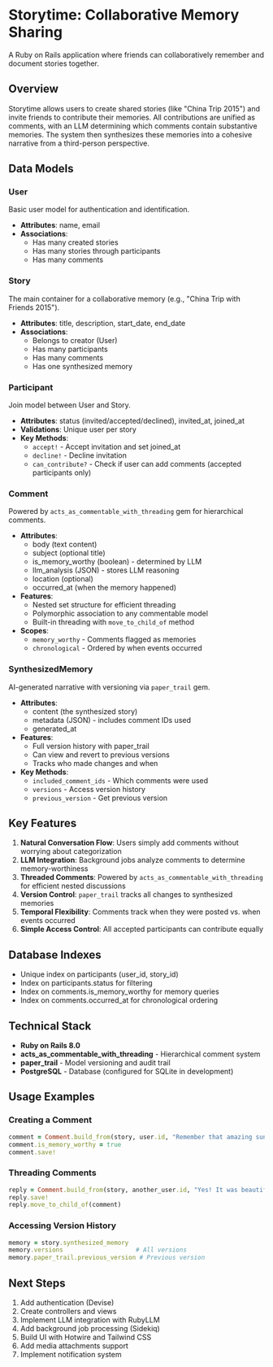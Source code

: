 # Storytime: Collaborative Memory Sharing

A Ruby on Rails application where friends can collaboratively remember and document stories together.

## Overview

Storytime allows users to create shared stories (like "China Trip 2015") and invite friends to contribute their memories. All contributions are unified as comments, with an LLM determining which comments contain substantive memories. The system then synthesizes these memories into a cohesive narrative from a third-person perspective.

## Data Models

### User
Basic user model for authentication and identification.
- **Attributes**: name, email
- **Associations**: 
  - Has many created stories
  - Has many stories through participants
  - Has many comments

### Story
The main container for a collaborative memory (e.g., "China Trip with Friends 2015").
- **Attributes**: title, description, start_date, end_date
- **Associations**:
  - Belongs to creator (User)
  - Has many participants
  - Has many comments
  - Has one synthesized memory

### Participant
Join model between User and Story.
- **Attributes**: status (invited/accepted/declined), invited_at, joined_at
- **Validations**: Unique user per story
- **Key Methods**:
  - `accept!` - Accept invitation and set joined_at
  - `decline!` - Decline invitation
  - `can_contribute?` - Check if user can add comments (accepted participants only)

### Comment
Powered by `acts_as_commentable_with_threading` gem for hierarchical comments.
- **Attributes**: 
  - body (text content)
  - subject (optional title)
  - is_memory_worthy (boolean) - determined by LLM
  - llm_analysis (JSON) - stores LLM reasoning
  - location (optional)
  - occurred_at (when the memory happened)
- **Features**:
  - Nested set structure for efficient threading
  - Polymorphic association to any commentable model
  - Built-in threading with `move_to_child_of` method
- **Scopes**:
  - `memory_worthy` - Comments flagged as memories
  - `chronological` - Ordered by when events occurred

### SynthesizedMemory
AI-generated narrative with versioning via `paper_trail` gem.
- **Attributes**: 
  - content (the synthesized story)
  - metadata (JSON) - includes comment IDs used
  - generated_at
- **Features**:
  - Full version history with paper_trail
  - Can view and revert to previous versions
  - Tracks who made changes and when
- **Key Methods**:
  - `included_comment_ids` - Which comments were used
  - `versions` - Access version history
  - `previous_version` - Get previous version

## Key Features

1. **Natural Conversation Flow**: Users simply add comments without worrying about categorization
2. **LLM Integration**: Background jobs analyze comments to determine memory-worthiness
3. **Threaded Comments**: Powered by `acts_as_commentable_with_threading` for efficient nested discussions
4. **Version Control**: `paper_trail` tracks all changes to synthesized memories
5. **Temporal Flexibility**: Comments track when they were posted vs. when events occurred
6. **Simple Access Control**: All accepted participants can contribute equally

## Database Indexes

- Unique index on participants (user_id, story_id)
- Index on participants.status for filtering
- Index on comments.is_memory_worthy for memory queries
- Index on comments.occurred_at for chronological ordering

## Technical Stack

- **Ruby on Rails 8.0**
- **acts_as_commentable_with_threading** - Hierarchical comment system
- **paper_trail** - Model versioning and audit trail
- **PostgreSQL** - Database (configured for SQLite in development)

## Usage Examples

### Creating a Comment
```ruby
comment = Comment.build_from(story, user.id, "Remember that amazing sunset?", "Sunset Memory")
comment.is_memory_worthy = true
comment.save!
```

### Threading Comments
```ruby
reply = Comment.build_from(story, another_user.id, "Yes! It was beautiful!")
reply.save!
reply.move_to_child_of(comment)
```

### Accessing Version History
```ruby
memory = story.synthesized_memory
memory.versions                    # All versions
memory.paper_trail.previous_version # Previous version
```

## Next Steps

1. Add authentication (Devise)
2. Create controllers and views
3. Implement LLM integration with RubyLLM
4. Add background job processing (Sidekiq)
5. Build UI with Hotwire and Tailwind CSS
6. Add media attachments support
7. Implement notification system